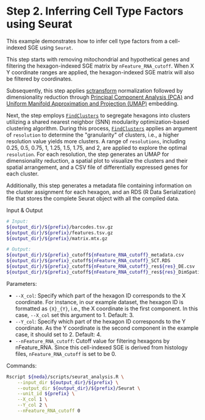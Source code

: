 # Step 2. Inferring Cell Type Factors using Seurat

This example demonstrates how to infer cell type factors from a cell-indexed SGE using `Seurat`.

This step starts with removing mitochondrial and hypothetical genes and filtering the hexagon-indexed SGE matrix by `nFeature_RNA_cutoff`. When X Y coordinate ranges are applied, the hexagon-indexed SGE matrix will also be filtered by coordinates. 

Subsequently, this step applies [sctransform](https://github.com/satijalab/sctransform) normalization followed by dimensionality reduction through [Principal Component Analysis (PCA)](https://satijalab.org/seurat/reference/runpca) and [Uniform Manifold Approximation and Projection (UMAP)](https://satijalab.org/seurat/reference/runumap) embedding.

Next, the step employs [`FindClusters`](https://satijalab.org/seurat/reference/findclusters) to segregate hexagons into clusters utilizing a shared nearest neighbor (SNN) modularity optimization-based clustering algorithm. During this process, [`FindClusters`](https://satijalab.org/seurat/reference/findclusters) applies an argument of `resolution` to determine the "granularity" of clusters, i.e., a higher resolution value yields more clusters. A range of `resolutions`, including 0.25, 0.5, 0.75, 1, 1.25, 1.5, 1.75, and 2, are applied to explore the optimal `resolution`. For each resolution, the step generates an UMAP for dimensionality reduction, a spatial plot to visualize the clusters and their spatial arrangement, and a CSV file of differentially expressed genes for each cluster.

Additionally, this step generates a metadata file containing information on the cluster assignment for each hexagon, and an RDS (R Data Serialization) file that stores the complete Seurat object with all the compiled data.

Input & Output
```bash
# Input: 
${output_dir}/${prefix}/barcodes.tsv.gz                                          # the cell-indexed SGE matrix from step1
${output_dir}/${prefix}/features.tsv.gz 
${output_dir}/${prefix}/matrix.mtx.gz

# Output: 
${output_dir}/${prefix}_cutoff${nFeature_RNA_cutoff}_metadata.csv                ## a metadata file
${output_dir}/${prefix}_cutoff${nFeature_RNA_cutoff}_SCT.RDS                     ## an RDS file
${output_dir}/${prefix}_cutoff${nFeature_RNA_cutoff}_res${res}_DE.csv            ## Each resolution returns a CSV file of differentially expressed genes for each cluster
${output_dir}/${prefix}_cutoff${nFeature_RNA_cutoff}_res${res}_DimSpatial.png    ## Each resolution returns an image of two panels including an UMAP for dimensionality reduction, a spatial plot to visualize the clusters and their spatial arrangement 
```

Parameters:

* `--X_col`: Specify which part of the hexagon ID corresponds to the X coordinate. For instance, in our example dataset, the hexagon ID is formatted as `{X}_{Y}`, i.e., the X coordinate is the first component. In this case, `--X_col` set this argument to 1.  Default: 3.
* `--Y_col`: Specify which part of the hexagon ID corresponds to the Y coordinate. As the Y coordinate is the second component in the example case, it should set to 2.  Default: 4.
* `--nFeature_RNA_cutoff`: Cutoff value for filtering hexagons by nFeature_RNA. Since this cell-indexed SGE is derived from histology files, `nFeature_RNA_cutoff` is set to be 0.

Commands:
```bash
Rscript ${neda}/scripts/seurat_analysis.R \
    --input_dir ${output_dir}/${prefix} \
    --output_dir ${output_dir}/${prefix}/Seurat \
    --unit_id ${prefix} \
    --X_col 1 \
    --Y_col 2 \
    --nFeature_RNA_cutoff 0 
```